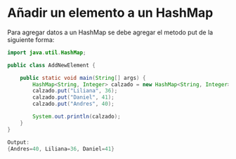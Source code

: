 # **Añadir un elemento a un HashMap**

Para agregar datos a un HashMap se debe agregar el metodo put de la siguiente forma:

```java
import java.util.HashMap;

public class AddNewElement {

    public static void main(String[] args) {
        HashMap<String, Integer> calzado = new HashMap<String, Integer>();
        calzado.put("Liliana", 36);
        calzado.put("Daniel", 41);
        calzado.put("Andres", 40);

        System.out.println(calzado);
    }
}

Output:
{Andres=40, Liliana=36, Daniel=41}
```
